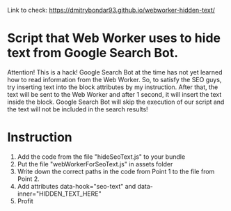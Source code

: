 Link to check: https://dmitrybondar93.github.io/webworker-hidden-text/

# Script that Web Worker uses to hide text from Google Search Bot.

Attention! This is a hack!
Google Search Bot at the time has not yet learned how to read information from the Web Worker.
So, to satisfy the SEO guys, try inserting text into the block attributes by my instruction.
After that, the text will be sent to the Web Worker and after 1 second, it will insert the text inside the block.
Google Search Bot will skip the execution of our script and the text will not be included in the search results!

# Instruction

1. Add the code from the file "hideSeoText.js" to your bundle
2. Put the file "webWorkerForSeoText.js" in assets folder
3. Write down the correct paths in the code from Point 1 to the file from Point 2.
4. Add attributes data-hook="seo-text" and data-inner="HIDDEN_TEXT_HERE"
5. Profit
